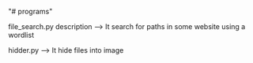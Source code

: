 "# programs" 

file_search.py description --> It search for paths in some website using a wordlist

hidder.py --> It hide files into image
